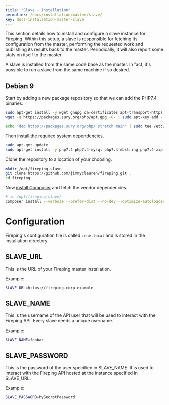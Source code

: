 ```yaml
---
title: "Slave - Installation"
permalink: /docs/installation/master/slave/
key: docs-installation-master-slave
---
```


This section details how to install and configure a slave instance for Fireping. Within this setup, a slave is responsible for fetching its configuration from the master, performing the requested work and publishing its results back to the master. Periodically, it will also report some stats on itself to the master.

A slave is installed from the same code base as the master. In fact, it's possible to run a slave from the same machine if so desired.

## Debian 9

Start by adding a new package repository so that we can add the PHP7.4 binaries.

```bash
sudo apt-get install -y wget gnupg ca-certificates apt-transport-https
wget -q https://packages.sury.org/php/apt.gpg -O- | sudo apt-key add -

echo "deb https://packages.sury.org/php/ stretch main" | sudo tee /etc/apt/sources.list.d/php.list
```

Then install the required system dependencies.

```bash
sudo apt-get update
sudo apt-get install -y php7.4 php7.4-mysql php7.4-mbstring php7.4-zip php7.4-curl php-rrd rrdtool git zip supervisor fping
```

Clone the repository to a location of your choosing.

```bash
mkdir /opt/fireping-slave
git clone https://github.com/jimmycleuren/fireping.git .
cd fireping
```

Now [install Composer](https://getcomposer.org/download/) and fetch the vendor dependencies.

```bash
# in /opt/fireping-slave/
composer install --verbose --prefer-dist --no-dev --optimize-autoloader --no-suggest
```

# Configuration

Fireping's configuration file is called `.env.local` and is stored in the installation directory.

## SLAVE_URL

This is the URL of your Fireping master installation.

Example:

```bash
SLAVE_URL=https://fireping.corp.example
```  

## SLAVE_NAME

This is the username of the API user that will be used to interact with the Fireping API. Every slave needs a unique username.

Example:

```bash
SLAVE_NAME=foobar
```

## SLAVE_PASSWORD

This is the password of the user specified in SLAVE_NAME. It is used to interact with the Fireping API hosted at the instance specified in SLAVE_URL.

Example:

```bash
SLAVE_PASSWORD=MySecretPassword
```
